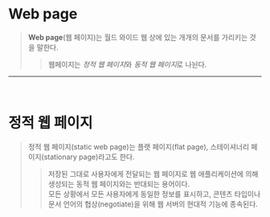 # Web page

> **Web page**(웹 페이지)는 월드 와이드 웹 상에 있는 개개의 문서를 가리키는 것을 말한다.
>
> > 웹페이지는 *정적 웹 페이지*와 *동적 웹 페이지*로 나뉜다.

---

<br>

# 정적 웹 페이지

> 정적 웹 페이지(static web page)는 플랫 페이지(flat page), 스테이셔너리 페이지(stationary page)라고도 한다.<br>
>
> > 저장된 그대로 사용자에게 전달되는 웹 페이지로 웹 애플리케이션에 의해 생성되는 동적 웹 페이지와는 반대되는 용어이다. <br>
> > 모든 상황에서 모든 사용자에게 동일한 정보를 표시하고, 콘텐츠 타입이나 문서 언어의 협상(negotiate)을 위해 웹 서버의 현대적 기능에 종속된다.
